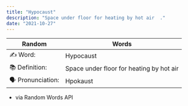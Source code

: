```yaml
---
title: "Hypocaust"
description: "Space under floor for heating by hot air  ."
date: "2021-10-27"
---
```


| Random           | Words                                    |
| ---------------- | ---------------------------------------- |
| ✍️ Word:         | Hypocaust                                |
| 📚 Definition:   | Space under floor for heating by hot air |
| 🗣 Pronunciation: | Hpokaust                                 |

- via Random Words API
